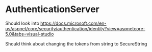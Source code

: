 # AuthenticationServer

Should look into
https://docs.microsoft.com/en-us/aspnet/core/security/authentication/identity?view=aspnetcore-5.0&tabs=visual-studio

Should think about changing the tokens from string to SecureString